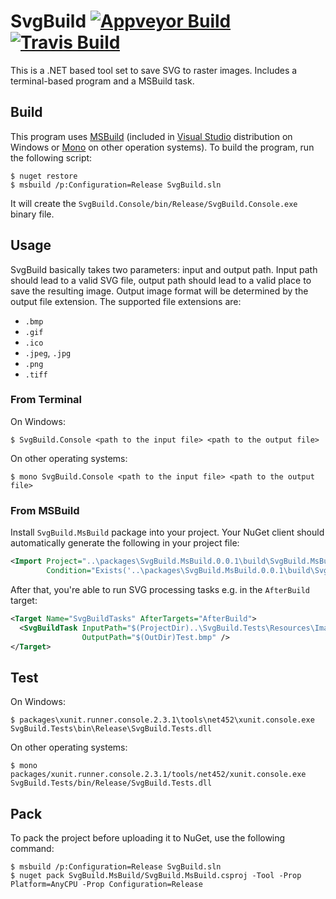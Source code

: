 SvgBuild [![Appveyor Build][badge-appveyor]][build-appveyor] [![Travis Build][badge-travis]][build-travis]
========

This is a .NET based tool set to save SVG to raster images. Includes a
terminal-based program and a MSBuild task.

Build
-----

This program uses [MSBuild][msbuild] (included in [Visual
Studio][visual-studio] distribution on Windows or [Mono][mono] on other
operation systems). To build the program, run the following script:

```console
$ nuget restore
$ msbuild /p:Configuration=Release SvgBuild.sln
```

It will create the `SvgBuild.Console/bin/Release/SvgBuild.Console.exe` binary
file.

Usage
-----

SvgBuild basically takes two parameters: input and output path. Input path
should lead to a valid SVG file, output path should lead to a valid place to
save the resulting image. Output image format will be determined by the output
file extension. The supported file extensions are:

- `.bmp`
- `.gif`
- `.ico`
- `.jpeg`, `.jpg`
- `.png`
- `.tiff`  

### From Terminal

On Windows:

```console
$ SvgBuild.Console <path to the input file> <path to the output file>
```

On other operating systems:

```console
$ mono SvgBuild.Console <path to the input file> <path to the output file>
```

### From MSBuild

Install `SvgBuild.MsBuild` package into your project. Your NuGet client should
automatically generate the following in your project file:

```xml
<Import Project="..\packages\SvgBuild.MsBuild.0.0.1\build\SvgBuild.MsBuild.props"
        Condition="Exists('..\packages\SvgBuild.MsBuild.0.0.1\build\SvgBuild.MsBuild.props')" />
```

After that, you're able to run SVG processing tasks e.g. in the `AfterBuild`
target:

```xml
<Target Name="SvgBuildTasks" AfterTargets="AfterBuild">
  <SvgBuildTask InputPath="$(ProjectDir)..\SvgBuild.Tests\Resources\Image.svg"
                OutputPath="$(OutDir)Test.bmp" />
</Target>
```

Test
----

On Windows:

```console
$ packages\xunit.runner.console.2.3.1\tools\net452\xunit.console.exe SvgBuild.Tests\bin\Release\SvgBuild.Tests.dll
```

On other operating systems:

```console
$ mono packages/xunit.runner.console.2.3.1/tools/net452/xunit.console.exe SvgBuild.Tests/bin/Release/SvgBuild.Tests.dll
```

Pack
----

To pack the project before uploading it to NuGet, use the following command:

```console
$ msbuild /p:Configuration=Release SvgBuild.sln
$ nuget pack SvgBuild.MsBuild/SvgBuild.MsBuild.csproj -Tool -Prop Platform=AnyCPU -Prop Configuration=Release
```

[build-appveyor]: https://ci.appveyor.com/project/ForNeVeR/svgbuild/branch/master
[build-travis]: https://travis-ci.org/ForNeVeR/SvgBuild
[mono]: http://www.mono-project.com/
[msbuild]: https://github.com/Microsoft/msbuild
[visual-studio]: https://www.visualstudio.com/

[badge-appveyor]: https://ci.appveyor.com/api/projects/status/mwpd81tb2nwku1k6/branch/master?svg=true
[badge-travis]: https://travis-ci.org/ForNeVeR/SvgBuild.svg?branch=master

